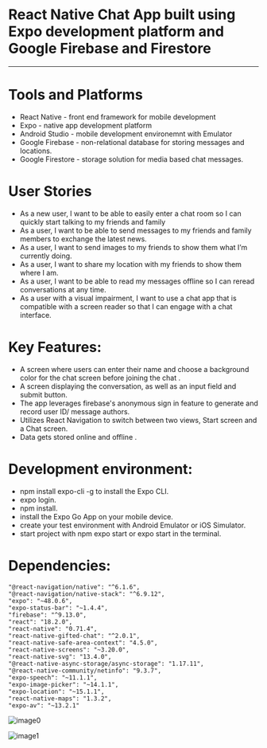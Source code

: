 # React Native Chat App built using Expo development platform and Google Firebase and Firestore
------------------------------------------------------------------------------------------------
# Tools and Platforms 

- React Native - front end framework for mobile development 
- Expo - native app development platform
- Android Studio - mobile development environemnt with Emulator
- Google Firebase - non-relational database for storing messages and locations. 
- Google Firestore - storage solution for media based chat messages. 


# User Stories
- As a new user, I want to be able to easily enter a chat room so I can quickly start talking to my friends and family
- As a user, I want to be able to send messages to my friends and family members to exchange the latest news.
- As a user, I want to send images to my friends to show them what I’m currently doing.
- As a user, I want to share my location with my friends to show them where I am.
- As a user, I want to be able to read my messages offline so I can reread conversations at any time.
- As a user with a visual impairment, I want to use a chat app that is compatible with a screen reader so that I can engage with a chat interface.

# Key Features: 

- A screen where users can enter their name and choose a background color for the chat screen before joining the chat .
- A screen displaying the conversation, as well as an input field and submit button.
- The app leverages firebase's anonymous sign in feature to generate and record user ID/ message authors.
- Utilizes React Navigation to switch between two views, Start screen and a Chat screen.
- Data gets stored online and offline .

# Development environment:

-   npm install expo-cli -g to install the Expo CLI.
-   expo login.
-   npm install.
-   install the Expo Go App on your mobile device.
-   create your test environment with Android Emulator or iOS Simulator.
-   start project with npm expo start or expo start in the terminal.

# Dependencies:

    "@react-navigation/native": "^6.1.6",
    "@react-navigation/native-stack": "^6.9.12",
    "expo": "~48.0.6",
    "expo-status-bar": "~1.4.4",
    "firebase": "^9.13.0",
    "react": "18.2.0",
    "react-native": "0.71.4",
    "react-native-gifted-chat": "^2.0.1",
    "react-native-safe-area-context": "4.5.0",
    "react-native-screens": "~3.20.0",
    "react-native-svg": "13.4.0",
    "@react-native-async-storage/async-storage": "1.17.11",
    "@react-native-community/netinfo": "9.3.7",
    "expo-speech": "~11.1.1",
    "expo-image-picker": "~14.1.1",
    "expo-location": "~15.1.1",
    "react-native-maps": "1.3.2",
    "expo-av": "~13.2.1"

 ![image0](https://github.com/Polja137/hello-world/assets/117524191/7aa98806-f76b-4455-8137-1de32daee015)

 ![image1](https://github.com/Polja137/hello-world/assets/117524191/a40ea595-2271-4594-843e-86962a69f754)

